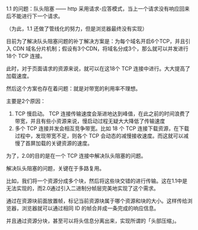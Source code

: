 1.1 的问题：队头阻塞 —— http 采用请求-应答模式，当上一个请求没有响应回来后不能进行下一个请求。

（为此，1.1 还做了管线化的努力，但是浏览器最终没有实现）

目前为了解决队头阻塞问题的补丁解决方案是：为每个域名开启6个TCP，并且引入 CDN 域名分片机制；假设有3个CDN，将域名分成3个，那么就可以并发进行18个 TCP 连接。

此时，对于页面请求的资源来说，就可以在这18个 TCP 连接中进行。大大提高了加载速度。

然后这个方案也存在着问题：就是对带宽的利用率不理想。

主要是2个原因：

1.  TCP 慢启动。 TCP 连接传输速度会渐进地达到峰值，在此之前的时间浪费了带宽，并且有些小资源来说，慢启动过程无疑大大降低了传输速度
2. 多个 TCP 连接并发会相互竞争带宽。比如 18 个 TCP 连接下载资源，在下载过程中，发现带宽不足，则各个 TCP 会动态的减慢接收速度。而这就可以减慢了首屏加载的关键资源的速度。

为了，2.0的目的是在一个 TCP 连接中解决队头阻塞的问题。

解决队头阻塞的问题，关键在于多路复用。

比如，我们将一个资源分成多个块，然后将这些块交错的进行传输。这在1.1中是无法实现的，而2.0通过引入二进制分帧层完美地实现了这个需求。

通过在资源块前面放置帧，标记当前资源块属于哪个资源和块的大小。这样传给浏览器，浏览器就可以通过相同 ID 的帧合并成一条完成的响应信息。

并且通过资源分块，甚至可以将头信息分离出来，实现所谓的「头部压缩」。


